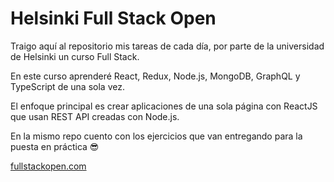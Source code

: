 # Helsinki Full Stack Open

Traigo aquí al repositorio mis tareas de cada día, por parte de la universidad de Helsinki un curso Full Stack.

En este curso aprenderé React, Redux, Node.js, MongoDB, GraphQL y TypeScript de una sola vez.

El enfoque principal es crear aplicaciones de una sola página con ReactJS que usan REST API creadas con Node.js.

En la mismo repo cuento con los ejercicios que van entregando para la puesta en práctica 😎

[fullstackopen.com](https://fullstackopen.com/es/)

